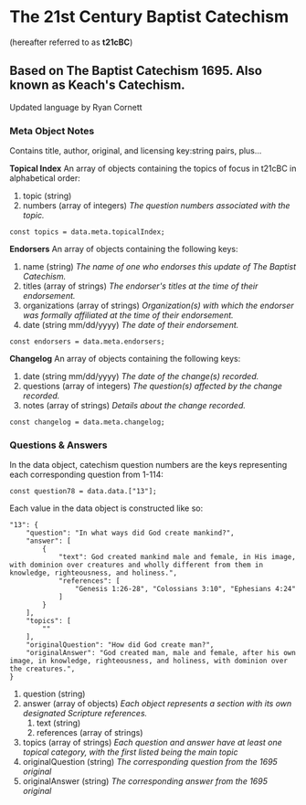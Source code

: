 # The 21st Century Baptist Catechism
(hereafter referred to as **t21cBC**)
## Based on The Baptist Catechism 1695. Also known as Keach's Catechism.
Updated language by Ryan Cornett

### Meta Object Notes

Contains title, author, original, and licensing key:string pairs, plus...

**Topical Index** An array of objects containing the topics of focus in t21cBC in alphabetical order:
1. topic (string)
2. numbers (array of integers) *The question numbers associated with the topic.*
```
const topics = data.meta.topicalIndex;
```

**Endorsers** An array of objects containing the following keys:
1. name (string) *The name of one who endorses this update of The Baptist Catechism.*
2. titles (array of strings) *The endorser's titles at the time of their endorsement.*
3. organizations (array of strings) *Organization(s) with which the endorser was formally affiliated at the time of their endorsement.*
4. date (string mm/dd/yyyy) *The date of their endorsement.*
```
const endorsers = data.meta.endorsers;
```

**Changelog** An array of objects containing the following keys:
1. date (string mm/dd/yyyy) *The date of the change(s) recorded.*
2. questions (array of integers) *The question(s) affected by the change recorded.*
3. notes (array of strings) *Details about the change recorded.* 
```
const changelog = data.meta.changelog;
```
### Questions & Answers

In the data object, catechism question numbers are the keys representing each corresponding question from 1-114:
```
const question78 = data.data.["13"];
```
Each value in the data object is constructed like so:
```
"13": {
    "question": "In what ways did God create mankind?",
    "answer": [
        {
            "text": God created mankind male and female, in His image, with dominion over creatures and wholly different from them in knowledge, righteousness, and holiness.",
            "references": [
                "Genesis 1:26-28", "Colossians 3:10", "Ephesians 4:24"
            ]
        }
    ],
    "topics": [
        ""
    ],
    "originalQuestion": "How did God create man?",
    "originalAnswer": "God created man, male and female, after his own image, in knowledge, righteousness, and holiness, with dominion over the creatures.",
}
```
1. question (string)
2. answer (array of objects) *Each object represents a section with its own designated Scripture references.*
    1. text (string)
    2. references (array of strings)
3. topics (array of strings) *Each question and answer have at least one topical category, with the first listed being the main topic*
4. originalQuestion (string) *The corresponding question from the 1695 original*
5. originalAnswer (string) *The corresponding answer from the 1695 original*